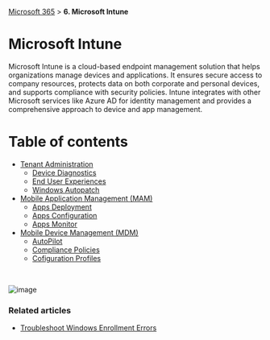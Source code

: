 [Microsoft 365](index.md#microsoft365) > **6. Microsoft Intune**

# Microsoft Intune
Microsoft Intune is a cloud-based endpoint management solution that helps organizations manage devices and applications. It ensures secure access to company resources, protects data on both corporate and personal devices, and supports compliance with security policies. Intune integrates with other Microsoft services like Azure AD for identity management and provides a comprehensive approach to device and app management.

# Table of contents
<!--ts-->
   * [Tenant Administration](m365-6-1-tenant-administration.md)
      * [Device Diagnostics](m365-6-1-tenant-administration.md#device-diagnostics)
      * [End User Experiences](m365-6-1-tenant-administration.md#end-user-experiences)
      * [Windows Autopatch](m365-6-1-tenant-administration.md#windows-autopatch)
   * [Mobile Application Management (MAM)](m365-6-2-mobile-application-management.md)
      * [Apps Deployment](m365-6-2-mobile-application-management.md#apps-deployment)
      * [Apps Configuration](m365-6-2-mobile-application-management.md#apps-configuration)
      * [Apps Monitor](m365-6-2-mobile-application-management.md#apps-monitor)
   * [Mobile Device Management (MDM)](m365-6-3-mobile-device-management.md)
     * [AutoPilot](m365-6-3-mobile-device-management.md#local)
     * [Compliance Policies](m365-6-3-mobile-device-management.md#public)
     * [Cofiguration Profiles](m365-6-3-mobile-device-management.md#public)
<!--te-->

<br/>

![image](https://github.com/user-attachments/assets/10db6832-75e4-4408-88b5-b1e8e48f1972)

### Related articles
   * [Troubleshoot Windows Enrollment Errors](https://docs.microsoft.com/en-us/troubleshoot/mem/intune/troubleshoot-windows-enrollment-errors)
